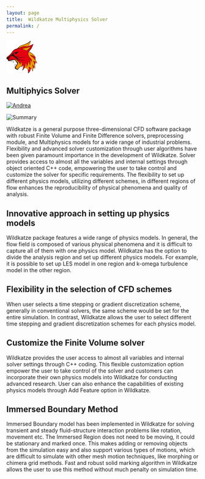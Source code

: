 ```yaml
---
layout: page
title:  Wildkatze Multiphysics Solver
permalink: /
---
```


![Wildkatze Logo](assets/images/logo80.png)

## Multiphyics Solver
                                  

[![Andrea](https://img.youtube.com/vi/Tpmo43tH8wY/0.jpg)](https://www.youtube.com/watch?v=Tpmo43tH8wY "Andrea")


![Summary](https://live.staticflickr.com/65535/51909289644_5801b44f86_z.jpg)

Wildkatze is a general purpose three-dimensional CFD software package with robust Finite Volume and Finite Difference solvers, preprocessing module, and Multiphysics models for a wide range of industrial problems. Flexibility and advanced solver customization through user algorithms have been given paramount importance in the development of Wildkatze. Solver provides access to almost all the variables and internal settings through object oriented C++ code, empowering the user to take control and customize the solver for specific requirements. The flexibility to set up different physics models, utilizing different schemes, in different regions of flow enhances the reproducibility of physical phenomena and quality of analysis.

## Innovative approach in setting up physics models
Wildkatze package features a wide range of physics models. In general, the flow field is composed of various physical phenomena and it is difficult to capture all of them with one physics model. Wildkatze has the option to divide the analysis region and set up different physics models. For example, it is possible to set up LES model in one region and k-omega turbulence model in the other region.

## Flexibility in the selection of CFD schemes
When user selects a time stepping or gradient discretization scheme, generally in conventional solvers, the same scheme would be set for the entire simulation. In contrast, Wildkatze allows the user to select different time stepping and gradient discretization schemes for each physics model.

## Customize the Finite Volume solver
Wildkatze provides the user access to almost all variables and internal solver settings through C++ coding. This flexible customization option empower the user to take control of the solver and customers can incorporate their own physics models into Wildkatze for conducting advanced research. User can also enhance the capabilities of existing physics models through Add Feature option in Wildkatze.

## Immersed Boundary Method
Immersed Boundary model has been implemented in Wildkatze for solving transient and steady fluid-structure interaction problems like rotation, movement etc. The Immersed Region does not need to be moving, it could be stationary and marked once. This makes adding or removing objects from the simulation easy and also support various types of motions, which are difficult to simulate with other mesh motion techniques, like morphing or chimera grid methods. Fast and robust solid marking algorithm in Wildkatze allows the user to use this method without much penalty on simulation time.
